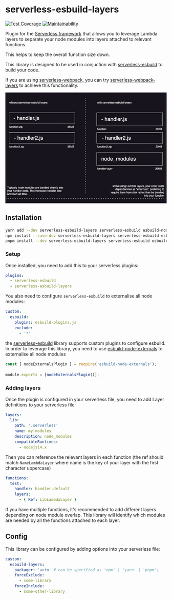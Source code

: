# serverless-esbuild-layers

[![Test Coverage](https://api.codeclimate.com/v1/badges/e5f4215f1f3f63aad0eb/test_coverage)](https://codeclimate.com/github/beforeyoubid/serverless-esbuild-layers/test_coverage) [![Maintainability](https://api.codeclimate.com/v1/badges/e5f4215f1f3f63aad0eb/maintainability)](https://codeclimate.com/github/beforeyoubid/serverless-esbuild-layers/maintainability)

Plugin for the [Serverless framework][serverless] that allows you to leverage Lambda layers to separate your node modules into layers attached to relevant functions.

This helps to keep the overall function size down.

This library is designed to be used in conjuction with [serverless-esbuild][serverless-esbuild] to build your code.

If you are using [serverless-webpack][serverless-webpack], you can try [serverless-webpack-layers][serverless-webpack-layers] to achieve this functionality.

![Diagram](./docs/diagram.png)

## Installation

```sh
yarn add --dev serverless-esbuild-layers serverless-esbuild esbuild-node-externals
npm install --save-dev serverless-esbuild-layers serverless-esbuild esbuild-node-externals
pnpm install --dev serverless-esbuild-layers serverless-esbuild esbuild-node-externals
```

### Setup
Once installed, you need to add this to your serverless plugins:

```yaml
plugins:
  - serverless-esbuild
  - serverless-esbuild-layers
```

You also need to configure `serverless-esbuild` to externalise all node modules:

```yaml
custom:
  esbuild:
    plugins: esbuild-plugins.js
    exclude:
      - '*'
```

the [serverless-esbuild][esbuild-plugins] library supports custom plugins to configure esbuild. In order to leverage this library, you need to use [esbuild-node-externals][esbuild-node-externals] to externalise all node modules

```js
const { nodeExternalsPlugin } = require('esbuild-node-externals');

module.exports = [nodeExternalsPlugin()];
```

### Adding layers

Once the plugin is configured in your serverless file, you need to add Layer definitions to your serverless file:

```yaml
layers:
  lib:
    path: '.serverless'
    name: my-modules
    description: node_modules
    compatibleRuntimes:
      - nodejs14.x
```

Then you can reference the relevant layers in each function (the ref should match `NameLambdaLayer` where name is the key of your layer with the first character uppercase)
```yaml
functions:
  test:
    handler: handler.default
    layers:
      - { Ref: LibLambdaLayer }
```

If you have multiple functions, it's recommended to add different layers depending on node module overlap. This library will identify which modules are needed by all the functions attached to each layer.

## Config

This library can be configured by adding options into your serverless file:

```yaml
custom:
  esbuild-layers:
    packager: 'auto' # can be specified as 'npm' | 'yarn' | 'pnpm';
    forceExclude:
      - some-library
    forceInclude:
      - some-other-library
```

[serverless]: https://www.serverless.com/
[serverless-esbuild]: https://github.com/floydspace/serverless-esbuild
[serverless-webpack]: https://github.com/serverless-heaven/serverless-webpack
[serverless-webpack-layers]: https://github.com/beforeyoubid/serverless-webpack-layers
[esbuild-plugins]: https://github.com/floydspace/serverless-esbuild#esbuild-plugins
[esbuild-node-externals]: https://github.com/pradel/esbuild-node-externals